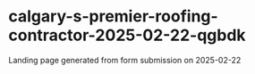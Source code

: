 # calgary-s-premier-roofing-contractor-2025-02-22-qgbdk
Landing page generated from form submission on 2025-02-22
